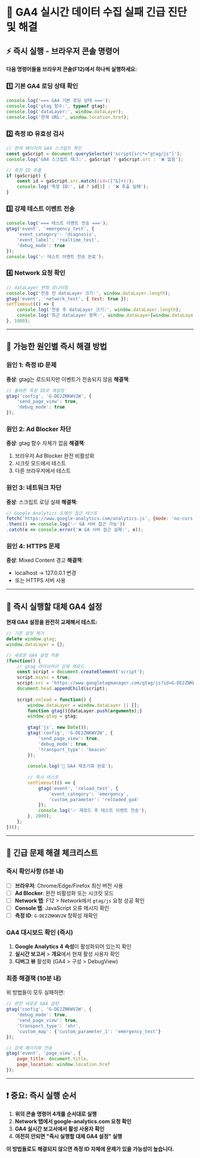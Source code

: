 # 🚨 GA4 실시간 데이터 수집 실패 긴급 진단 및 해결

## ⚡ 즉시 실행 - 브라우저 콘솔 명령어

**다음 명령어들을 브라우저 콘솔(F12)에서 하나씩 실행하세요:**

### 1️⃣ **기본 GA4 로딩 상태 확인**
```javascript
console.log('=== GA4 기본 로딩 상태 ===');
console.log('gtag 함수:', typeof gtag);
console.log('dataLayer:', window.dataLayer);
console.log('현재 URL:', window.location.href);
```

### 2️⃣ **측정 ID 유효성 검사**
```javascript
// 현재 페이지의 GA4 스크립트 확인
const gaScript = document.querySelector('script[src*="gtag/js"]');
console.log('GA4 스크립트 태그:', gaScript ? gaScript.src : '❌ 없음');

// 측정 ID 추출
if (gaScript) {
    const id = gaScript.src.match(/id=([^&]+)/);
    console.log('측정 ID:', id ? id[1] : '❌ 추출 실패');
}
```

### 3️⃣ **강제 테스트 이벤트 전송**
```javascript
console.log('=== 테스트 이벤트 전송 ===');
gtag('event', 'emergency_test', {
    'event_category': 'diagnosis',
    'event_label': 'realtime_test',
    'debug_mode': true
});
console.log('✅ 테스트 이벤트 전송 완료');
```

### 4️⃣ **Network 요청 확인**
```javascript
// dataLayer 변화 모니터링
console.log('전송 전 dataLayer 크기:', window.dataLayer.length);
gtag('event', 'network_test', { test: true });
setTimeout(() => {
    console.log('전송 후 dataLayer 크기:', window.dataLayer.length);
    console.log('최근 dataLayer 항목:', window.dataLayer[window.dataLayer.length - 1]);
}, 1000);
```

---

## 🔧 **가능한 원인별 즉시 해결 방법**

### **원인 1: 측정 ID 문제**
**증상**: gtag는 로드되지만 이벤트가 전송되지 않음
**해결책**:
```javascript
// 올바른 측정 ID로 재설정
gtag('config', 'G-DE2ZNKWV2W', {
    'send_page_view': true,
    'debug_mode': true
});
```

### **원인 2: Ad Blocker 차단**
**증상**: gtag 함수 자체가 없음
**해결책**:
1. 브라우저 Ad Blocker 완전 비활성화
2. 시크릿 모드에서 테스트
3. 다른 브라우저에서 테스트

### **원인 3: 네트워크 차단**
**증상**: 스크립트 로딩 실패
**해결책**:
```javascript
// Google Analytics 도메인 접근 테스트
fetch('https://www.google-analytics.com/analytics.js', {mode: 'no-cors'})
.then(() => console.log('✅ GA 서버 접근 가능'))
.catch(e => console.error('❌ GA 서버 접근 실패:', e));
```

### **원인 4: HTTPS 문제**
**증상**: Mixed Content 경고
**해결책**:
- localhost → 127.0.0.1 변경
- 또는 HTTPS 서버 사용

---

## 🎯 **즉시 실행할 대체 GA4 설정**

**현재 GA4 설정을 완전히 교체해서 테스트:**

```javascript
// 기존 설정 제거
delete window.gtag;
window.dataLayer = [];

// 새로운 GA4 설정 적용
(function() {
    // gtag 라이브러리 강제 재로드
    const script = document.createElement('script');
    script.async = true;
    script.src = 'https://www.googletagmanager.com/gtag/js?id=G-DE2ZNKWV2W';
    document.head.appendChild(script);
    
    script.onload = function() {
        window.dataLayer = window.dataLayer || [];
        function gtag(){dataLayer.push(arguments);}
        window.gtag = gtag;
        
        gtag('js', new Date());
        gtag('config', 'G-DE2ZNKWV2W', {
            'send_page_view': true,
            'debug_mode': true,
            'transport_type': 'beacon'
        });
        
        console.log('🔄 GA4 재초기화 완료');
        
        // 즉시 테스트
        setTimeout(() => {
            gtag('event', 'reload_test', {
                'event_category': 'emergency',
                'custom_parameter': 'reloaded_ga4'
            });
            console.log('✅ 재로드 후 테스트 이벤트 전송');
        }, 2000);
    };
})();
```

---

## 🚨 **긴급 문제 해결 체크리스트**

### **즉시 확인사항 (5분 내)**
- [ ] **브라우저**: Chrome/Edge/Firefox 최신 버전 사용
- [ ] **Ad Blocker**: 완전 비활성화 또는 시크릿 모드
- [ ] **Network 탭**: F12 > Network에서 `gtag/js` 요청 성공 확인
- [ ] **Console 탭**: JavaScript 오류 메시지 확인
- [ ] **측정 ID**: `G-DE2ZNKWV2W` 정확성 재확인

### **GA4 대시보드 확인 (즉시)**
1. **Google Analytics 4 속성**이 활성화되어 있는지 확인
2. **실시간 보고서** > **개요**에서 현재 활성 사용자 확인
3. **디버그 뷰** 활성화 (GA4 > 구성 > DebugView)

### **최종 해결책 (10분 내)**
위 방법들이 모두 실패하면:
```javascript
// 완전 새로운 GA4 설정
gtag('config', 'G-DE2ZNKWV2W', {
    'debug_mode': true,
    'send_page_view': true,
    'transport_type': 'xhr',
    'custom_map': {'custom_parameter_1': 'emergency_test'}
});

// 강제 페이지뷰 전송
gtag('event', 'page_view', {
    page_title: document.title,
    page_location: window.location.href
});
```

---

## ❗ **중요: 즉시 실행 순서**

1. **위의 콘솔 명령어 4개를 순서대로 실행**
2. **Network 탭에서 google-analytics.com 요청 확인**
3. **GA4 실시간 보고서에서 활성 사용자 확인**
4. **여전히 안되면 "즉시 실행할 대체 GA4 설정" 실행**

**이 방법들로도 해결되지 않으면 측정 ID 자체에 문제가 있을 가능성이 높습니다.**